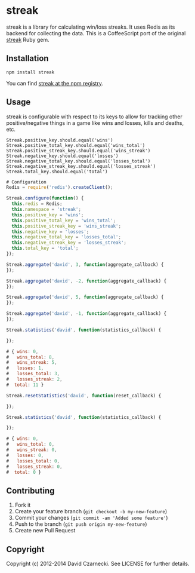 # streak

streak is a library for calculating win/loss streaks. It uses Redis as its backend for collecting the data.
This is a CoffeeScript port of the original [streak](https://github.com/czarneckid/streak) Ruby gem.

## Installation

```
npm install streak
```

You can find [streak at the npm registry](http://search.npmjs.org/#/streak).

## Usage

streak is configurable with respect to its keys to allow for tracking other positive/negative things in a game like wins and losses, kills and deaths, etc.

    Streak.positive_key.should.equal('wins')
    Streak.positive_total_key.should.equal('wins_total')
    Streak.positive_streak_key.should.equal('wins_streak')
    Streak.negative_key.should.equal('losses')
    Streak.negative_total_key.should.equal('losses_total')
    Streak.negative_streak_key.should.equal('losses_streak')
    Streak.total_key.should.equal('total')


```javascript
# Configuration
Redis = require('redis').createClient();

Streak.configure(function() {
  this.redis = Redis;
  this.namespace = 'streak';
  this.positive_key = 'wins';
  this.positive_total_key = 'wins_total';
  this.positive_streak_key = 'wins_streak';
  this.negative_key = 'losses';
  this.negative_total_key = 'losses_total';
  this.negative_streak_key = 'losses_streak';
  this.total_key = 'total';
});

Streak.aggregate('david', 3, function(aggregate_callback) {
});

Streak.aggregate('david', -2, function(aggregate_callback) {
});

Streak.aggregate('david', 5, function(aggregate_callback) {
});

Streak.aggregate('david', -1, function(aggregate_callback) {
});

Streak.statistics('david', function(statistics_callback) {

});

# { wins: 0,
#   wins_total: 8,
#   wins_streak: 5,
#   losses: 1,
#   losses_total: 3,
#   losses_streak: 2,
#  total: 11 }

Streak.resetStatistics('david', function(reset_callback) {

});

Streak.statistics('david', function(statistics_callback) {

});

# { wins: 0,
#   wins_total: 0,
#   wins_streak: 0,
#   losses: 0,
#   losses_total: 0,
#   losses_streak: 0,
#  total: 0 }

```

## Contributing

1. Fork it
2. Create your feature branch (`git checkout -b my-new-feature`)
3. Commit your changes (`git commit -am 'Added some feature'`)
4. Push to the branch (`git push origin my-new-feature`)
5. Create new Pull Request

## Copyright

Copyright (c) 2012-2014 David Czarnecki. See LICENSE for further details.
